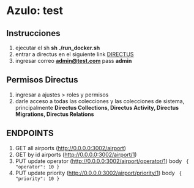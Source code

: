# Azulo: test

## Instrucciones

1. ejecutar el sh **sh ./run_docker.sh**
2. entrar a directus en el siguiente link [DIRECTUS](http://0.0.0.0:8055)
3. ingresar correo **admin@test.com** pass **admin**

## Permisos Directus

1. ingresar a ajustes > roles y permisos
2. darle acceso a todas las colecciones y las colecciones de sistema, principalmente **Directus Collections, Directus Activity, Directus Migrations, Directus Relations**

## ENDPOINTS

1. GET all airports (http://0.0.0.0:3002/airport)
2. GET by id airports (http://0.0.0.0:3002/airport/1)
3. PUT update operator (http://0.0.0.0:3002/airport/operator/1) body ` { "operator": 10 }`
4. PUT update priority (http://0.0.0.0:3002/airport/priority/1) body ` { "priority": 10 }`
